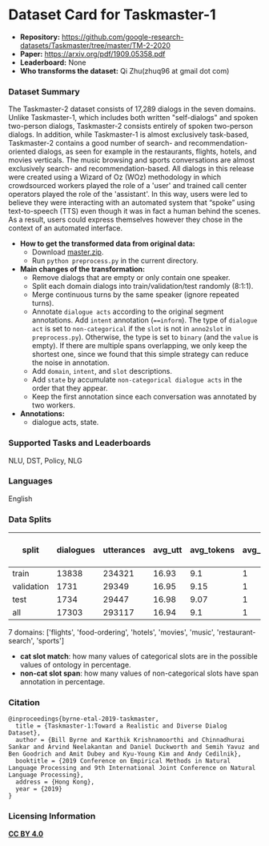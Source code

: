 # Dataset Card for Taskmaster-1

- **Repository:** https://github.com/google-research-datasets/Taskmaster/tree/master/TM-2-2020
- **Paper:** https://arxiv.org/pdf/1909.05358.pdf
- **Leaderboard:** None
- **Who transforms the dataset:** Qi Zhu(zhuq96 at gmail dot com)

### Dataset Summary

The Taskmaster-2 dataset consists of 17,289 dialogs in the seven domains. Unlike Taskmaster-1, which includes both written "self-dialogs" and spoken two-person dialogs, Taskmaster-2 consists entirely of spoken two-person dialogs. In addition, while Taskmaster-1 is almost exclusively task-based, Taskmaster-2 contains a good number of search- and recommendation-oriented dialogs, as seen for example in the restaurants, flights, hotels, and movies verticals. The music browsing and sports conversations are almost exclusively search- and recommendation-based. All dialogs in this release were created using a Wizard of Oz (WOz) methodology in which crowdsourced workers played the role of a 'user' and trained call center operators played the role of the 'assistant'. In this way, users were led to believe they were interacting with an automated system that “spoke” using text-to-speech (TTS) even though it was in fact a human behind the scenes. As a result, users could express themselves however they chose in the context of an automated interface.

- **How to get the transformed data from original data:** 
  - Download [master.zip](https://github.com/google-research-datasets/Taskmaster/archive/refs/heads/master.zip).
  - Run `python preprocess.py` in the current directory.
- **Main changes of the transformation:**
  - Remove dialogs that are empty or only contain one speaker.
  - Split each domain dialogs into train/validation/test randomly (8:1:1).
  - Merge continuous turns by the same speaker (ignore repeated turns).
  - Annotate `dialogue acts` according to the original segment annotations. Add `intent` annotation (`==inform`). The type of `dialogue act` is set to `non-categorical` if the `slot` is not in `anno2slot` in `preprocess.py`). Otherwise, the type is set to `binary` (and the `value` is empty). If there are multiple spans overlapping, we only keep the shortest one, since we found that this simple strategy can reduce the noise in annotation.
  - Add `domain`, `intent`, and `slot` descriptions.
  - Add `state` by accumulate `non-categorical dialogue acts` in the order that they appear.
  - Keep the first annotation since each conversation was annotated by two workers.
- **Annotations:**
  - dialogue acts, state.

### Supported Tasks and Leaderboards

NLU, DST, Policy, NLG

### Languages

English

### Data Splits

| split      |   dialogues |   utterances |   avg_utt |   avg_tokens |   avg_domains | cat slot match(state)   | cat slot match(goal)   | cat slot match(dialogue act)   |   non-cat slot span(dialogue act) |
|------------|-------------|--------------|-----------|--------------|---------------|-------------------------|------------------------|--------------------------------|-----------------------------------|
| train      |       13838 |       234321 |     16.93 |         9.1  |             1 | -                       | -                      | -                              |                               100 |
| validation |        1731 |        29349 |     16.95 |         9.15 |             1 | -                       | -                      | -                              |                               100 |
| test       |        1734 |        29447 |     16.98 |         9.07 |             1 | -                       | -                      | -                              |                               100 |
| all        |       17303 |       293117 |     16.94 |         9.1  |             1 | -                       | -                      | -                              |                               100 |

7 domains: ['flights', 'food-ordering', 'hotels', 'movies', 'music', 'restaurant-search', 'sports']
- **cat slot match**: how many values of categorical slots are in the possible values of ontology in percentage.
- **non-cat slot span**: how many values of non-categorical slots have span annotation in percentage.

### Citation

```
@inproceedings{byrne-etal-2019-taskmaster,
  title = {Taskmaster-1:Toward a Realistic and Diverse Dialog Dataset},
  author = {Bill Byrne and Karthik Krishnamoorthi and Chinnadhurai Sankar and Arvind Neelakantan and Daniel Duckworth and Semih Yavuz and Ben Goodrich and Amit Dubey and Kyu-Young Kim and Andy Cedilnik},
  booktitle = {2019 Conference on Empirical Methods in Natural Language Processing and 9th International Joint Conference on Natural Language Processing},
  address = {Hong Kong}, 
  year = {2019} 
}
```

### Licensing Information

[**CC BY 4.0**](https://creativecommons.org/licenses/by/4.0/)